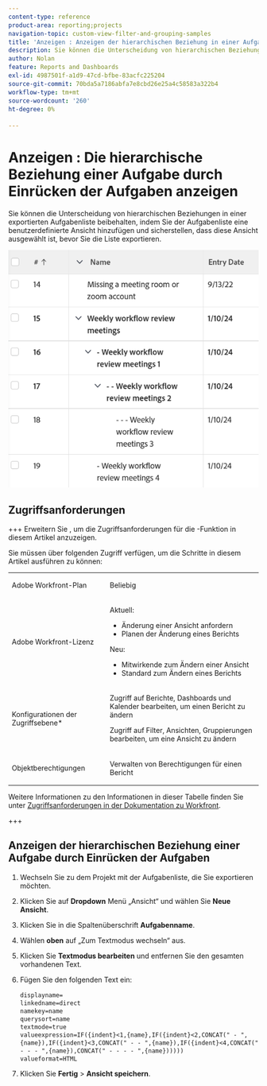 ```yaml
---
content-type: reference
product-area: reporting;projects
navigation-topic: custom-view-filter-and-grouping-samples
title: 'Anzeigen : Anzeigen der hierarchischen Beziehung in einer Aufgabe durch Einrücken der Aufgaben'
description: Sie können die Unterscheidung von hierarchischen Beziehungen in einer exportierten Aufgabenliste beibehalten, indem Sie der Aufgabenliste eine benutzerdefinierte Ansicht hinzufügen und sicherstellen, dass diese Ansicht ausgewählt ist, bevor Sie die Liste exportieren.
author: Nolan
feature: Reports and Dashboards
exl-id: 4987501f-a1d9-47cd-bfbe-83acfc225204
source-git-commit: 70bda5a7186abfa7e8cbd26e25a4c58583a322b4
workflow-type: tm+mt
source-wordcount: '260'
ht-degree: 0%

---
```


# Anzeigen : Die hierarchische Beziehung einer Aufgabe durch Einrücken der Aufgaben anzeigen

<!--Audited: 11/2024-->

Sie können die Unterscheidung von hierarchischen Beziehungen in einer exportierten Aufgabenliste beibehalten, indem Sie der Aufgabenliste eine benutzerdefinierte Ansicht hinzufügen und sicherstellen, dass diese Ansicht ausgewählt ist, bevor Sie die Liste exportieren.

![Einzug des übergeordneten untergeordneten Elements](assets/parent-child-indented-custom-view-350x94.png)

## Zugriffsanforderungen

+++ Erweitern Sie , um die Zugriffsanforderungen für die -Funktion in diesem Artikel anzuzeigen.

Sie müssen über folgenden Zugriff verfügen, um die Schritte in diesem Artikel ausführen zu können:

<table style="table-layout:auto"> 
 <col> 
 <col> 
 <tbody> 
  <tr> 
   <td role="rowheader">Adobe Workfront-Plan</td> 
   <td> <p>Beliebig</p> </td> 
  </tr> 
  <tr> 
   <td role="rowheader">Adobe Workfront-Lizenz</td> 
   <td> <p> Aktuell: 
   <ul>
   <li>Änderung einer Ansicht anfordern</li> 
   <li>Planen der Änderung eines Berichts</li>
   </ul>
     </p>
     <p> Neu: 
   <ul>
   <li>Mitwirkende zum Ändern einer Ansicht</li> 
   <li>Standard zum Ändern eines Berichts</li>
   </ul>
     </p>
    </td> 
  </tr> 
  <tr> 
   <td role="rowheader">Konfigurationen der Zugriffsebene*</td> 
   <td> <p>Zugriff auf Berichte, Dashboards und Kalender bearbeiten, um einen Bericht zu ändern</p> <p>Zugriff auf Filter, Ansichten, Gruppierungen bearbeiten, um eine Ansicht zu ändern</p> </td> 
  </tr> 
  <tr> 
   <td role="rowheader">Objektberechtigungen</td> 
   <td> <p>Verwalten von Berechtigungen für einen Bericht</p> </td> 
  </tr> 
 </tbody> 
</table>

Weitere Informationen zu den Informationen in dieser Tabelle finden Sie unter [Zugriffsanforderungen in der Dokumentation zu Workfront](/help/quicksilver/administration-and-setup/add-users/access-levels-and-object-permissions/access-level-requirements-in-documentation.md).

+++

## Anzeigen der hierarchischen Beziehung einer Aufgabe durch Einrücken der Aufgaben

1. Wechseln Sie zu dem Projekt mit der Aufgabenliste, die Sie exportieren möchten.
1. Klicken Sie auf **Dropdown** Menü „Ansicht“ und wählen Sie **Neue Ansicht**.
1. Klicken Sie in die Spaltenüberschrift **Aufgabenname**.
1. Wählen **oben** auf „Zum Textmodus wechseln“ aus.
1. Klicken Sie **Textmodus bearbeiten** und entfernen Sie den gesamten vorhandenen Text.
1. Fügen Sie den folgenden Text ein:


   ```
   displayname=
   linkedname=direct
   namekey=name
   querysort=name
   textmode=true
   valueexpression=IF({indent}<1,{name},IF({indent}<2,CONCAT(" - ",{name}),IF({indent}<3,CONCAT(" - - ",{name}),IF({indent}<4,CONCAT(" - - - ",{name}),CONCAT(" - - - - ",{name})))))
   valueformat=HTML
   ```

1. Klicken Sie **Fertig** > **Ansicht speichern**.
